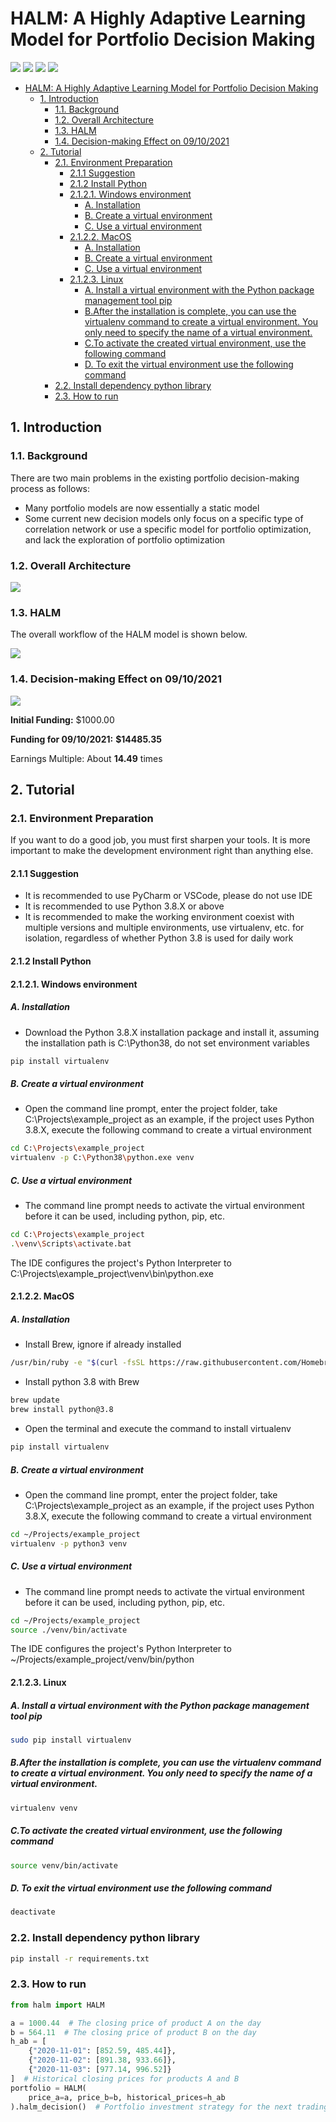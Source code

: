# HALM: A Highly Adaptive Learning Model for Portfolio Decision Making

![](https://img.shields.io/badge/language-python_3.8-blue.svg)
![](https://img.shields.io/badge/license-Apache_2.0-green.svg)
![](https://img.shields.io/badge/institution-King's_College_London-red.svg)
![](https://img.shields.io/badge/Authors-WY_Chen,_JW_Wang,_YY_Wang-orange.svg)

- [HALM: A Highly Adaptive Learning Model for Portfolio Decision Making](#halm-a-highly-adaptive-learning-model-for-portfolio-decision-making)
  - [1. Introduction](#1-introduction)
    - [1.1. Background](#11-background)
    - [1.2. Overall Architecture](#12-overall-architecture)
    - [1.3. HALM](#13-halm)
    - [1.4. Decision-making Effect on 09/10/2021](#14-decision-making-effect-on-09102021)
  - [2. Tutorial](#2-tutorial)
    - [2.1. Environment Preparation](#21-environment-preparation)
      - [2.1.1 Suggestion](#211-suggestion)
      - [2.1.2 Install Python](#212-install-python)
      - [2.1.2.1. Windows environment](#2121-windows-environment)
        - [A. Installation](#a-installation)
        - [B. Create a virtual environment](#b-create-a-virtual-environment)
        - [C. Use a virtual environment](#c-use-a-virtual-environment)
      - [2.1.2.2. MacOS](#2122-macos)
        - [A. Installation](#a-installation-1)
        - [B. Create a virtual environment](#b-create-a-virtual-environment-1)
        - [C. Use a virtual environment](#c-use-a-virtual-environment-1)
      - [2.1.2.3. Linux](#2123-linux)
        - [A. Install a virtual environment with the Python package management tool pip](#a-install-a-virtual-environment-with-the-python-package-management-tool-pip)
        - [B.After the installation is complete, you can use the virtualenv command to create a virtual environment. You only need to specify the name of a virtual environment.](#bafter-the-installation-is-complete-you-can-use-the-virtualenv-command-to-create-a-virtual-environment-you-only-need-to-specify-the-name-of-a-virtual-environment)
        - [C.To activate the created virtual environment, use the following command](#cto-activate-the-created-virtual-environment-use-the-following-command)
        - [D. To exit the virtual environment use the following command](#d-to-exit-the-virtual-environment-use-the-following-command)
    - [2.2. Install dependency python library](#22-install-dependency-python-library)
    - [2.3. How to run](#23-how-to-run)

## 1. Introduction

### 1.1. Background

There are two main problems in the existing portfolio decision-making process as follows:

* Many portfolio models are now essentially a static model
* Some current new decision models only focus on a specific type of correlation network or use a specific model for
  portfolio optimization, and lack the exploration of portfolio optimization

### 1.2. Overall Architecture

![](resources/pictures/pic1.png)

### 1.3. HALM

The overall workflow of the HALM model is shown below. 

![](resources/pictures/pic2.png)

### 1.4. Decision-making Effect on 09/10/2021

![](resources/pictures/pic3.png)

**Initial Funding:** $1000.00

**Funding for 09/10/2021:** **$14485.35**

Earnings Multiple: About **14.49** times

## 2. Tutorial

### 2.1. Environment Preparation

If you want to do a good job, you must first sharpen your tools. It is more important to make the development environment right than anything else.

#### 2.1.1 Suggestion

* It is recommended to use PyCharm or VSCode, please do not use IDE
* It is recommended to use Python 3.8.X or above
* It is recommended to make the working environment coexist with multiple versions and multiple environments, use
  virtualenv, etc. for isolation, regardless of whether Python 3.8 is used for daily work

#### 2.1.2 Install Python

#### 2.1.2.1. Windows environment

##### A. Installation

* Download the Python 3.8.X installation package and install it, assuming the installation path is C:\Python38, do not set environment variables

```bash
pip install virtualenv
```

##### B. Create a virtual environment

* Open the command line prompt, enter the project folder, take C:\Projects\example_project as an example, if the project uses Python 3.8.X, execute the following command to create a virtual environment

```bash
cd C:\Projects\example_project
virtualenv -p C:\Python38\python.exe venv
```

##### C. Use a virtual environment

* The command line prompt needs to activate the virtual environment before it can be used, including python, pip, etc.

```bash
cd C:\Projects\example_project
.\venv\Scripts\activate.bat
```

The IDE configures the project's Python Interpreter to C:\Projects\example_project\venv\bin\python.exe

#### 2.1.2.2. MacOS

##### A. Installation

* Install Brew, ignore if already installed

```bash
/usr/bin/ruby -e "$(curl -fsSL https://raw.githubusercontent.com/Homebrew/install/master/install)"
```

* Install python 3.8 with Brew

```bash
brew update
brew install python@3.8
```

* Open the terminal and execute the command to install virtualenv

```bash
pip install virtualenv
```

##### B. Create a virtual environment

* Open the command line prompt, enter the project folder, take C:\Projects\example_project as an example, if the project
  uses Python 3.8.X, execute the following command to create a virtual environment

```bash
cd ~/Projects/example_project
virtualenv -p python3 venv
```

##### C. Use a virtual environment

* The command line prompt needs to activate the virtual environment before it can be used, including python, pip, etc.

```bash
cd ~/Projects/example_project
source ./venv/bin/activate
```

The IDE configures the project's Python Interpreter to ~/Projects/example_project/venv/bin/python

#### 2.1.2.3. Linux

##### A. Install a virtual environment with the Python package management tool pip

```bash
sudo pip install virtualenv
```

##### B.After the installation is complete, you can use the virtualenv command to create a virtual environment. You only need to specify the name of a virtual environment.

```bash
virtualenv venv
```

##### C.To activate the created virtual environment, use the following command

```bash
source venv/bin/activate
```

##### D. To exit the virtual environment use the following command

```bash
deactivate
```

### 2.2. Install dependency python library

```bash
pip install -r requirements.txt
```

### 2.3. How to run
```python
from halm import HALM

a = 1000.44  # The closing price of product A on the day
b = 564.11  # The closing price of product B on the day
h_ab = [
    {"2020-11-01": [852.59, 485.44]},
    {"2020-11-02": [891.38, 933.66]},
    {"2020-11-03": [977.14, 996.52]}
]  # Historical closing prices for products A and B
portfolio = HALM(
    price_a=a, price_b=b, historical_prices=h_ab
).halm_decision()  # Portfolio investment strategy for the next trading day
```